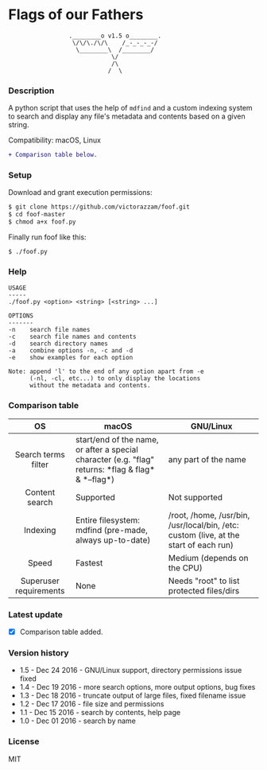 # Flags of our Fathers

```
                 .________o v1.5 o________.
                  \/\/\./\/\    /_-_-_-_-/
                   \________\  /________/
                             \/
                             /\
                            /  \
```

### Description

A python script that uses the help of `mdfind` and a custom indexing system to search and display any file's metadata and contents based on a given string.

Compatibility: macOS, Linux

```diff
+ Comparison table below.
```

### Setup

Download and grant execution permissions:

```txt
$ git clone https://github.com/victorazzam/foof.git
$ cd foof-master
$ chmod a+x foof.py
```

Finally run foof like this:

`$ ./foof.py`

### Help

```
USAGE
-----
./foof.py <option> <string> [<string> ...]

OPTIONS
-------
-n    search file names
-c    search file names and contents
-d    search directory names
-a    combine options -n, -c and -d
-e    show examples for each option

Note: append 'l' to the end of any option apart from -e
      (-nl, -cl, etc...) to only display the locations
      without the metadata and contents.
```

### Comparison table

|           OS           | macOS                                                                                         | GNU/Linux                                                                     |
|:----------------------:|-----------------------------------------------------------------------------------------------|-------------------------------------------------------------------------------|
|   Search terms filter  | start/end of the name, or after a special character (e.g. "flag" returns: \*flag & flag\* & \*–flag\*) | any part of the name                                                          |
|     Content search     | Supported                                                                                     | Not supported                                                                 |
|        Indexing        | Entire filesystem: mdfind (pre-made, always up-to-date)                                               | /root, /home, /usr/bin, /usr/local/bin, /etc: custom (live, at the start of each run) |
|          Speed         | Fastest                                                                                       | Medium (depends on the CPU)                                                   |
| Superuser requirements | None                                                                                          | Needs "root" to list protected files/dirs                                     |

### Latest update

- [x] Comparison table added.

### Version history

* 1.5 - Dec 24 2016 - GNU/Linux support, directory permissions issue fixed
* 1.4 - Dec 19 2016 - more search options, more output options, bug fixes
* 1.3 - Dec 18 2016 - truncate output of large files, fixed filename issue
* 1.2 - Dec 17 2016 - file size and permissions
* 1.1 - Dec 15 2016 - search by contents, help page
* 1.0 - Dec 01 2016 - search by name

### License

MIT
